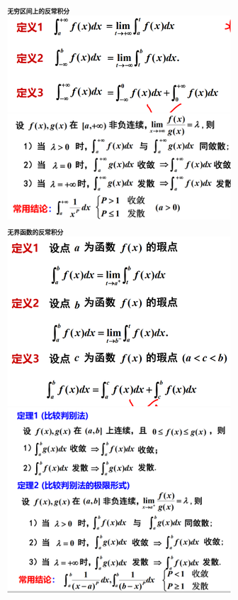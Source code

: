 **无穷区间上的反常积分**  
![](../../../picture/无穷区间上的反常积分.png)
![](../../../picture/无穷反常积分收敛判断.png)

**无界函数的反常积分**
![](../../../picture/无界函数的反常积分.png)
![](../../../picture/无界反常积分收敛判断.png)

